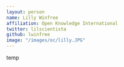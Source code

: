 ```yaml
---
layout: person
name: Lilly Winfree
affiliation: Open Knowledge International
twitter: lilscientista
github: lwinfree
image: "/images/oc/lilly.JPG"
---
```


temp
